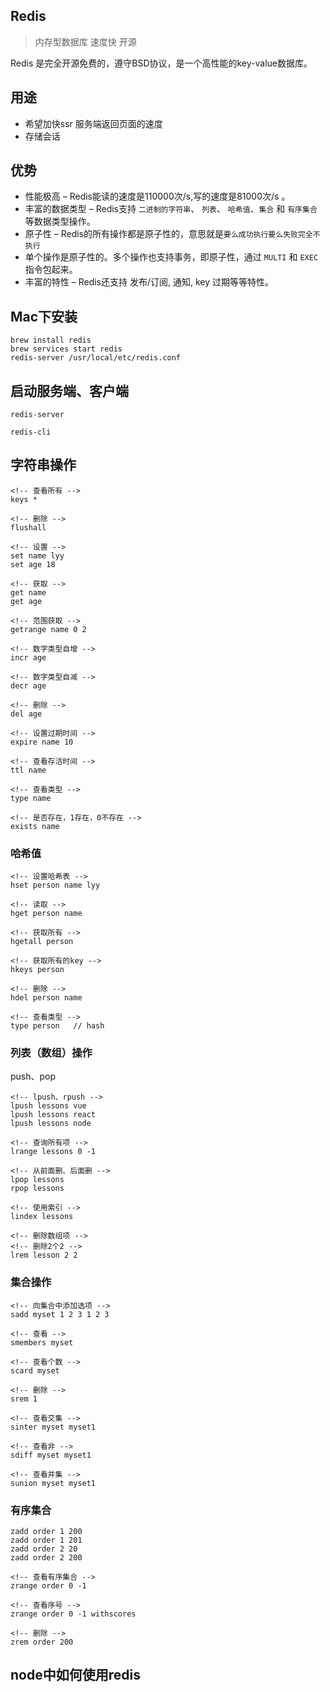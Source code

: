 ## Redis

> 内存型数据库 速度快 开源

Redis 是完全开源免费的，遵守BSD协议，是一个高性能的key-value数据库。

## 用途

- 希望加快ssr 服务端返回页面的速度
- 存储会话

## 优势

* 性能极高 – Redis能读的速度是110000次/s,写的速度是81000次/s 。
* 丰富的数据类型 – Redis支持 `二进制的字符串`、 `列表`、 `哈希值`、`集合` 和 `有序集合` 等数据类型操作。
* 原子性 – Redis的所有操作都是原子性的，意思就是`要么成功执行要么失败完全不执行`
* 单个操作是原子性的。多个操作也支持事务，即原子性，通过 `MULTI` 和 `EXEC` 指令包起来。
* 丰富的特性 – Redis还支持 发布/订阅, 通知, key 过期等等特性。

## Mac下安装

```
brew install redis
brew services start redis
redis-server /usr/local/etc/redis.conf
```

## 启动服务端、客户端

```
redis-server

redis-cli
```

## 字符串操作

```
<!-- 查看所有 -->
keys *

<!-- 删除 -->
flushall

<!-- 设置 -->
set name lyy
set age 18

<!-- 获取 -->
get name
get age

<!-- 范围获取 -->
getrange name 0 2

<!-- 数字类型自增 -->
incr age

<!-- 数字类型自减 -->
decr age

<!-- 删除 -->
del age

<!-- 设置过期时间 -->
expire name 10

<!-- 查看存活时间 -->
ttl name

<!-- 查看类型 -->
type name

<!-- 是否存在，1存在，0不存在 -->
exists name
```

### 哈希值

```
<!-- 设置哈希表 -->
hset person name lyy

<!-- 读取 -->
hget person name

<!-- 获取所有 -->
hgetall person

<!-- 获取所有的key -->
hkeys person

<!-- 删除 -->
hdel person name

<!-- 查看类型 -->
type person   // hash
```

### 列表（数组）操作

push、pop

```
<!-- lpush、rpush -->
lpush lessons vue
lpush lessons react
lpush lessons node

<!-- 查询所有项 -->
lrange lessons 0 -1

<!-- 从前面删、后面删 -->
lpop lessons
rpop lessons

<!-- 使用索引 -->
lindex lessons

<!-- 删除数组项 -->
<!-- 删除2个2 -->
lrem lesson 2 2
```

### 集合操作

```
<!-- 向集合中添加选项 -->
sadd myset 1 2 3 1 2 3

<!-- 查看 -->
smembers myset

<!-- 查看个数 -->
scard myset

<!-- 删除 -->
srem 1

<!-- 查看交集 -->
sinter myset myset1

<!-- 查看非 -->
sdiff myset myset1

<!-- 查看并集 -->
sunion myset myset1
```

### 有序集合

```
zadd order 1 200
zadd order 1 201
zadd order 2 20
zadd order 2 200

<!-- 查看有序集合 -->
zrange order 0 -1

<!-- 查看序号 -->
zrange order 0 -1 withscores

<!-- 删除 -->
zrem order 200
```

## node中如何使用redis

